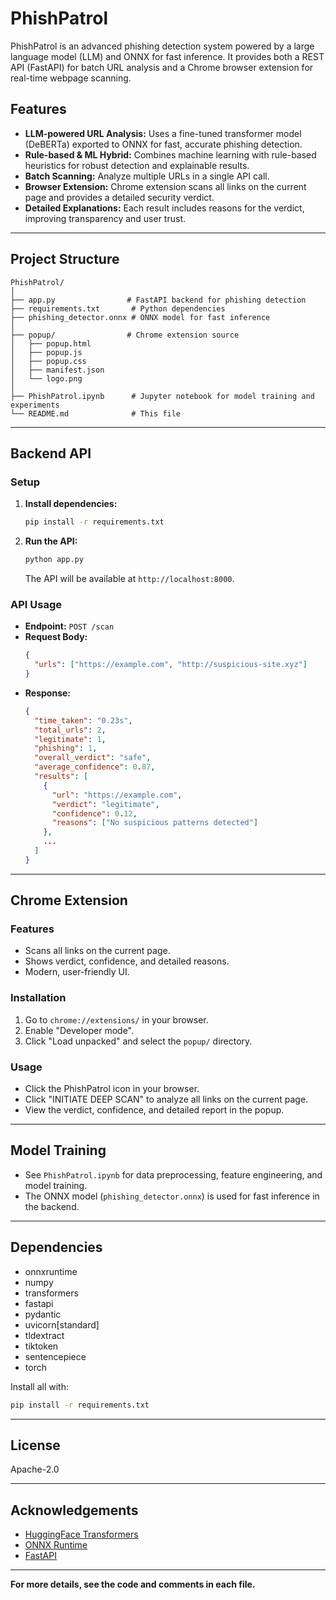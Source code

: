 # PhishPatrol

PhishPatrol is an advanced phishing detection system powered by a large language model (LLM) and ONNX for fast inference. It provides both a REST API (FastAPI) for batch URL analysis and a Chrome browser extension for real-time webpage scanning.

## Features

- **LLM-powered URL Analysis:** Uses a fine-tuned transformer model (DeBERTa) exported to ONNX for fast, accurate phishing detection.
- **Rule-based & ML Hybrid:** Combines machine learning with rule-based heuristics for robust detection and explainable results.
- **Batch Scanning:** Analyze multiple URLs in a single API call.
- **Browser Extension:** Chrome extension scans all links on the current page and provides a detailed security verdict.
- **Detailed Explanations:** Each result includes reasons for the verdict, improving transparency and user trust.

---

## Project Structure

```
PhishPatrol/
│
├── app.py                # FastAPI backend for phishing detection
├── requirements.txt       # Python dependencies
├── phishing_detector.onnx # ONNX model for fast inference
│
├── popup/                # Chrome extension source
│   ├── popup.html
│   ├── popup.js
│   ├── popup.css
│   ├── manifest.json
│   └── logo.png
│
├── PhishPatrol.ipynb      # Jupyter notebook for model training and experiments
└── README.md              # This file
```

---

## Backend API

### Setup

1. **Install dependencies:**
   ```bash
   pip install -r requirements.txt
   ```

2. **Run the API:**
   ```bash
   python app.py
   ```
   The API will be available at `http://localhost:8000`.

### API Usage

- **Endpoint:** `POST /scan`
- **Request Body:**
  ```json
  {
    "urls": ["https://example.com", "http://suspicious-site.xyz"]
  }
  ```
- **Response:**
  ```json
  {
    "time_taken": "0.23s",
    "total_urls": 2,
    "legitimate": 1,
    "phishing": 1,
    "overall_verdict": "safe",
    "average_confidence": 0.87,
    "results": [
      {
        "url": "https://example.com",
        "verdict": "legitimate",
        "confidence": 0.12,
        "reasons": ["No suspicious patterns detected"]
      },
      ...
    ]
  }
  ```

---

## Chrome Extension

### Features

- Scans all links on the current page.
- Shows verdict, confidence, and detailed reasons.
- Modern, user-friendly UI.

### Installation

1. Go to `chrome://extensions/` in your browser.
2. Enable "Developer mode".
3. Click "Load unpacked" and select the `popup/` directory.

### Usage

- Click the PhishPatrol icon in your browser.
- Click "INITIATE DEEP SCAN" to analyze all links on the current page.
- View the verdict, confidence, and detailed report in the popup.

---

## Model Training

- See `PhishPatrol.ipynb` for data preprocessing, feature engineering, and model training.
- The ONNX model (`phishing_detector.onnx`) is used for fast inference in the backend.

---

## Dependencies

- onnxruntime
- numpy
- transformers
- fastapi
- pydantic
- uvicorn[standard]
- tldextract
- tiktoken
- sentencepiece
- torch

Install all with:
```bash
pip install -r requirements.txt
```

---

## License

Apache-2.0

---

## Acknowledgements

- [HuggingFace Transformers](https://huggingface.co/transformers/)
- [ONNX Runtime](https://onnxruntime.ai/)
- [FastAPI](https://fastapi.tiangolo.com/)

---

**For more details, see the code and comments in each file.**
